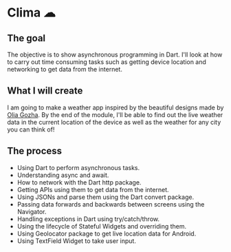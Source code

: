 
# Clima ☁

## The goal

The objective  is to show asynchronous programming in Dart. I'll look at how to carry out time consuming tasks such as getting device location and networking to get data from the internet.


## What I will create

I am going to make a weather app inspired by the beautiful designs made by [Olia Gozha](https://dribbble.com/shots/4663154-). By the end of the module, I'll be able to find out the live weather data in the current location of the device as well as the weather for any city you can think of!


## The process

- Using Dart to perform asynchronous tasks.
- Understanding async and await.
- How to network with the Dart http package.
- Getting APIs using them to get data from the internet.
- Using JSONs and parse them using the Dart convert package.
- Passing data forwards and backwards between screens using the Navigator.
- Handling exceptions in Dart using try/catch/throw.
- Using the lifecycle of Stateful Widgets and overriding them.
- Using Geolocator package to get live location data for Android.
- Using TextField Widget to take user input.